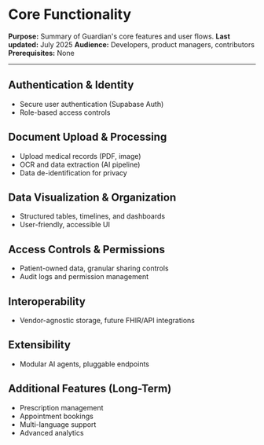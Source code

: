 # Core Functionality

**Purpose:** Summary of Guardian's core features and user flows.
**Last updated:** July 2025
**Audience:** Developers, product managers, contributors
**Prerequisites:** None

---

## Authentication & Identity
- Secure user authentication (Supabase Auth)
- Role-based access controls

## Document Upload & Processing
- Upload medical records (PDF, image)
- OCR and data extraction (AI pipeline)
- Data de-identification for privacy

## Data Visualization & Organization
- Structured tables, timelines, and dashboards
- User-friendly, accessible UI

## Access Controls & Permissions
- Patient-owned data, granular sharing controls
- Audit logs and permission management

## Interoperability
- Vendor-agnostic storage, future FHIR/API integrations

## Extensibility
- Modular AI agents, pluggable endpoints

## Additional Features (Long-Term)
- Prescription management
- Appointment bookings
- Multi-language support
- Advanced analytics 